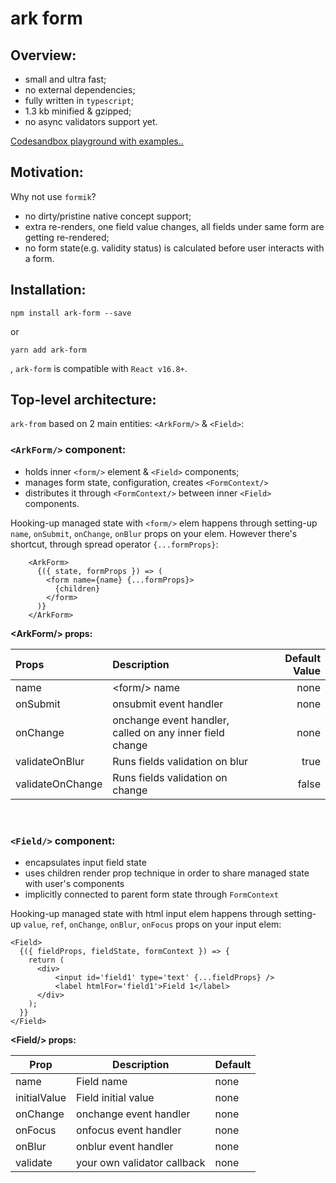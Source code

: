 # ark form
## Overview:
- small and ultra fast;
- no external dependencies;
- fully written in `typescript`;
- 1.3 kb minified & gzipped;
- no async validators support yet.

[Codesandbox playground with examples..]( https://codesandbox.io/s/arkforms-sandbox-s2z8o?file=/pages/index.tsx)

## Motivation:
Why not use `formik`? 
- no dirty/pristine native concept support;
- extra re-renders, one field value changes, all fields under same form are getting re-rendered;
- no form state(e.g. validity status) is calculated before user interacts with a form.

## Installation:


 `npm install ark-form --save`

 or 

 `yarn add ark-form`


, `ark-form` is compatible with `React v16.8+`.


## Top-level architecture:
`ark-from` based on 2 main entities: `<ArkForm/>` & `<Field>`:

### `<ArkForm/>` component:
- holds inner `<form/>` element & `<Field>` components;
- manages form state, configuration, creates `<FormContext/>`
- distributes it through `<FormContext/>` between inner `<Field>` components.  

Hooking-up managed state with `<form/>` elem happens through setting-up `name`, `onSubmit`, `onChange`, `onBlur` props on your elem. However there's shortcut, through spread operator `{...formProps}`: 
```
    <ArkForm>
      {({ state, formProps }) => (
        <form name={name} {...formProps}>
          {children}
        </form>
      )}
    </ArkForm>
```

**\<ArkForm/> props:**

| Props      | Description | Default Value     |
| :---        |    :----   |          ---: |
| name      | <form\/> name       | none   |
| onSubmit   | onsubmit event handler        | none      |
| onChange   | onchange event handler, <br>called on any inner field change        | none      |
| validateOnBlur   | Runs fields validation on blur       | true      |
| validateOnChange   | Runs fields validation on change          | false      |
<br>

### `<Field/>` component:

- encapsulates input field state
- uses children render prop technique in order to share managed state with user's components
- implicitly connected to parent form state through `FormContext`

Hooking-up managed state with html input elem happens through setting-up `value`, `ref`, `onChange`, `onBlur`, `onFocus` props on your input elem:

```
<Field>
  {({ fieldProps, fieldState, formContext }) => {
    return (
      <div>
          <input id='field1' type='text' {...fieldProps} />
          <label htmlFor='field1'>Field 1</label>
      </div>
    );
  }}
</Field>
```

**\<Field/> props:**

| Prop         | Description                  | Default |
|--------------|------------------------------|---------|
| name         | Field name                   | none    |
| initialValue | Field initial value          | none    |
| onChange     | onchange event handler       | none    |
| onFocus      | onfocus event handler        | none    |
| onBlur       | onblur event handler         | none    |
| validate     | your own validator callback  | none    |
<br>
